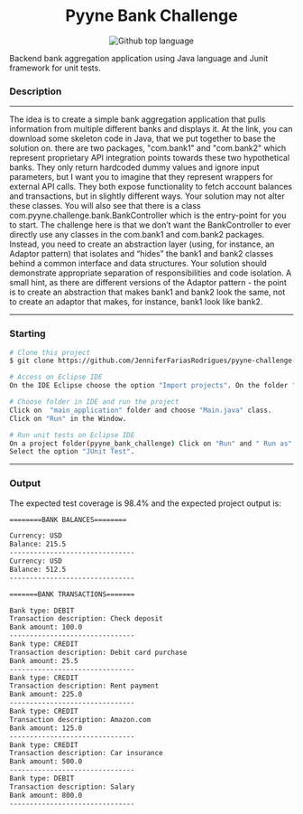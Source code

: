 <h1 align="center">Pyyne Bank Challenge</h1>
<p align="center" size= "5px"> <img alt="Github top language" src= https://qph.cf2.quoracdn.net/main-qimg-62be9fb6e1d7166e9cbeeed913096752 =100x20></p>
<p align="center">
</p>
Backend bank aggregation application using Java language and Junit framework for unit tests.


### Description 
---
 The idea is to create a simple bank aggregation application that pulls information from multiple different banks and displays it. At the link, you can download some skeleton code in Java, that we put together to base the solution on.
there are two packages, "com.bank1" and "com.bank2" which represent proprietary API integration points towards these two hypothetical banks. They only return hardcoded dummy values and ignore input parameters, but I want you to imagine that they represent wrappers for external API calls. They both expose functionality to fetch account balances and transactions, but in slightly different ways. Your solution may not alter these classes.
You will also see that there is a class com.pyyne.challenge.bank.BankController which is the entry-point for you to start.
The challenge here is that we don’t want the BankController to ever directly use any classes in the com.bank1 and com.bank2 packages. Instead, you need to create an abstraction layer (using, for instance, an Adaptor pattern) that isolates and “hides” the bank1 and bank2 classes behind a common interface and data structures. Your solution should demonstrate appropriate separation of responsibilities and code isolation. A small hint, as there are different versions of the Adaptor pattern - the point is to create an abstraction that makes bank1 and bank2 look the same, not to create an adaptor that makes, for instance, bank1 look like bank2.



---

### Starting
```bash
# Clone this project
$ git clone https://github.com/JenniferFariasRodrigues/pyyne-challenge-bank.git

# Access on Eclipse IDE
On the IDE Eclipse choose the option "Import projects". On the folder "General" choose "Existing Projects into workspace" and choose  pyyne-challenge-bank folder.

# Choose folder in IDE and run the project
Click on  "main_application" folder and choose "Main.java" class.
Click on "Run" in the Window.

# Run unit tests on Eclipse IDE
On a project folder(pyyne_bank_challenge) Click on "Run" and " Run as". 
Select the option "JUnit Test".

```

---
### Output
The expected test coverage is 98.4% and the expected project output is:
```bash
========BANK BALANCES========

Currency: USD
Balance: 215.5
-------------------------------
Currency: USD
Balance: 512.5
-------------------------------

=======BANK TRANSACTIONS=======

Bank type: DEBIT
Transaction description: Check deposit
Bank amount: 100.0
-------------------------------
Bank type: CREDIT
Transaction description: Debit card purchase
Bank amount: 25.5
-------------------------------
Bank type: CREDIT
Transaction description: Rent payment
Bank amount: 225.0
-------------------------------
Bank type: CREDIT
Transaction description: Amazon.com
Bank amount: 125.0
-------------------------------
Bank type: CREDIT
Transaction description: Car insurance
Bank amount: 500.0
-------------------------------
Bank type: DEBIT
Transaction description: Salary
Bank amount: 800.0
-------------------------------

```


